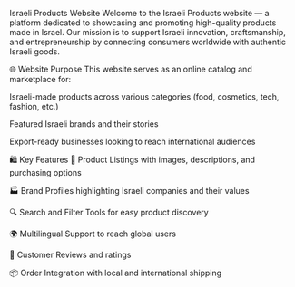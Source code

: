  Israeli Products Website
Welcome to the Israeli Products website — a platform dedicated to showcasing and promoting high-quality products made in Israel. Our mission is to support Israeli innovation, craftsmanship, and entrepreneurship by connecting consumers worldwide with authentic Israeli goods.

🌐 Website Purpose
This website serves as an online catalog and marketplace for:

Israeli-made products across various categories (food, cosmetics, tech, fashion, etc.)

Featured Israeli brands and their stories

Export-ready businesses looking to reach international audiences

🛍️ Key Features
🧴 Product Listings with images, descriptions, and purchasing options

🏭 Brand Profiles highlighting Israeli companies and their values

🔍 Search and Filter Tools for easy product discovery

🌍 Multilingual Support to reach global users

💬 Customer Reviews and ratings

📦 Order Integration with local and international shipping
